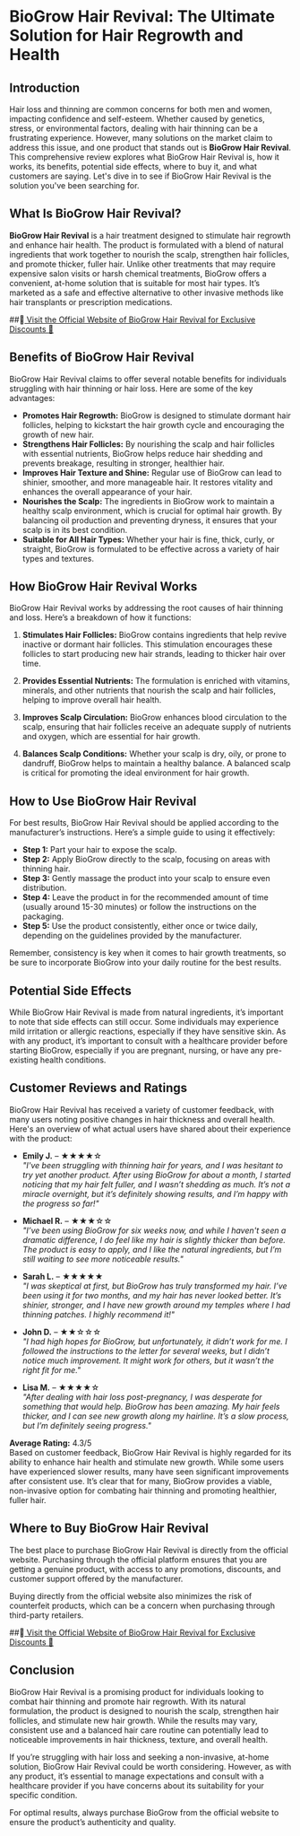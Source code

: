 # BioGrow Hair Revival: The Ultimate Solution for Hair Regrowth and Health

## Introduction

Hair loss and thinning are common concerns for both men and women, impacting confidence and self-esteem. Whether caused by genetics, stress, or environmental factors, dealing with hair thinning can be a frustrating experience. However, many solutions on the market claim to address this issue, and one product that stands out is **BioGrow Hair Revival**. This comprehensive review explores what BioGrow Hair Revival is, how it works, its benefits, potential side effects, where to buy it, and what customers are saying. Let's dive in to see if BioGrow Hair Revival is the solution you've been searching for.

## What Is BioGrow Hair Revival?

**BioGrow Hair Revival** is a hair treatment designed to stimulate hair regrowth and enhance hair health. The product is formulated with a blend of natural ingredients that work together to nourish the scalp, strengthen hair follicles, and promote thicker, fuller hair. Unlike other treatments that may require expensive salon visits or harsh chemical treatments, BioGrow offers a convenient, at-home solution that is suitable for most hair types. It’s marketed as a safe and effective alternative to other invasive methods like hair transplants or prescription medications.

##[‍🎯 Visit the Official Website of BioGrow Hair Revival for Exclusive Discounts 🎯](https://atozsupplement.com/biogrow-hair-revival/)

## Benefits of BioGrow Hair Revival

BioGrow Hair Revival claims to offer several notable benefits for individuals struggling with hair thinning or hair loss. Here are some of the key advantages:

- **Promotes Hair Regrowth:** BioGrow is designed to stimulate dormant hair follicles, helping to kickstart the hair growth cycle and encouraging the growth of new hair.
- **Strengthens Hair Follicles:** By nourishing the scalp and hair follicles with essential nutrients, BioGrow helps reduce hair shedding and prevents breakage, resulting in stronger, healthier hair.
- **Improves Hair Texture and Shine:** Regular use of BioGrow can lead to shinier, smoother, and more manageable hair. It restores vitality and enhances the overall appearance of your hair.
- **Nourishes the Scalp:** The ingredients in BioGrow work to maintain a healthy scalp environment, which is crucial for optimal hair growth. By balancing oil production and preventing dryness, it ensures that your scalp is in its best condition.
- **Suitable for All Hair Types:** Whether your hair is fine, thick, curly, or straight, BioGrow is formulated to be effective across a variety of hair types and textures.

## How BioGrow Hair Revival Works

BioGrow Hair Revival works by addressing the root causes of hair thinning and loss. Here’s a breakdown of how it functions:

1. **Stimulates Hair Follicles:** BioGrow contains ingredients that help revive inactive or dormant hair follicles. This stimulation encourages these follicles to start producing new hair strands, leading to thicker hair over time.
  
2. **Provides Essential Nutrients:** The formulation is enriched with vitamins, minerals, and other nutrients that nourish the scalp and hair follicles, helping to improve overall hair health.
  
3. **Improves Scalp Circulation:** BioGrow enhances blood circulation to the scalp, ensuring that hair follicles receive an adequate supply of nutrients and oxygen, which are essential for hair growth.
  
4. **Balances Scalp Conditions:** Whether your scalp is dry, oily, or prone to dandruff, BioGrow helps to maintain a healthy balance. A balanced scalp is critical for promoting the ideal environment for hair growth.

## How to Use BioGrow Hair Revival

For best results, BioGrow Hair Revival should be applied according to the manufacturer’s instructions. Here’s a simple guide to using it effectively:

- **Step 1:** Part your hair to expose the scalp.
- **Step 2:** Apply BioGrow directly to the scalp, focusing on areas with thinning hair.
- **Step 3:** Gently massage the product into your scalp to ensure even distribution.
- **Step 4:** Leave the product in for the recommended amount of time (usually around 15-30 minutes) or follow the instructions on the packaging.
- **Step 5:** Use the product consistently, either once or twice daily, depending on the guidelines provided by the manufacturer.

Remember, consistency is key when it comes to hair growth treatments, so be sure to incorporate BioGrow into your daily routine for the best results.

## Potential Side Effects

While BioGrow Hair Revival is made from natural ingredients, it’s important to note that side effects can still occur. Some individuals may experience mild irritation or allergic reactions, especially if they have sensitive skin. As with any product, it’s important to consult with a healthcare provider before starting BioGrow, especially if you are pregnant, nursing, or have any pre-existing health conditions.

## Customer Reviews and Ratings

BioGrow Hair Revival has received a variety of customer feedback, with many users noting positive changes in hair thickness and overall health. Here's an overview of what actual users have shared about their experience with the product:

- **Emily J.** – ★★★★☆  
  *"I've been struggling with thinning hair for years, and I was hesitant to try yet another product. After using BioGrow for about a month, I started noticing that my hair felt fuller, and I wasn’t shedding as much. It’s not a miracle overnight, but it’s definitely showing results, and I’m happy with the progress so far!"*

- **Michael R.** – ★★★☆☆  
  *"I’ve been using BioGrow for six weeks now, and while I haven't seen a dramatic difference, I do feel like my hair is slightly thicker than before. The product is easy to apply, and I like the natural ingredients, but I’m still waiting to see more noticeable results."*

- **Sarah L.** – ★★★★★  
  *"I was skeptical at first, but BioGrow has truly transformed my hair. I’ve been using it for two months, and my hair has never looked better. It’s shinier, stronger, and I have new growth around my temples where I had thinning patches. I highly recommend it!"*

- **John D.** – ★★☆☆☆  
  *"I had high hopes for BioGrow, but unfortunately, it didn’t work for me. I followed the instructions to the letter for several weeks, but I didn’t notice much improvement. It might work for others, but it wasn’t the right fit for me."*

- **Lisa M.** – ★★★★☆  
  *"After dealing with hair loss post-pregnancy, I was desperate for something that would help. BioGrow has been amazing. My hair feels thicker, and I can see new growth along my hairline. It’s a slow process, but I’m definitely seeing progress."*

**Average Rating:** 4.3/5  
Based on customer feedback, BioGrow Hair Revival is highly regarded for its ability to enhance hair health and stimulate new growth. While some users have experienced slower results, many have seen significant improvements after consistent use. It’s clear that for many, BioGrow provides a viable, non-invasive option for combating hair thinning and promoting healthier, fuller hair.

## Where to Buy BioGrow Hair Revival

The best place to purchase BioGrow Hair Revival is directly from the official website. Purchasing through the official platform ensures that you are getting a genuine product, with access to any promotions, discounts, and customer support offered by the manufacturer.

Buying directly from the official website also minimizes the risk of counterfeit products, which can be a concern when purchasing through third-party retailers.

##[‍🎯 Visit the Official Website of BioGrow Hair Revival for Exclusive Discounts 🎯](https://atozsupplement.com/biogrow-hair-revival/)

## Conclusion

BioGrow Hair Revival is a promising product for individuals looking to combat hair thinning and promote hair regrowth. With its natural formulation, the product is designed to nourish the scalp, strengthen hair follicles, and stimulate new hair growth. While the results may vary, consistent use and a balanced hair care routine can potentially lead to noticeable improvements in hair thickness, texture, and overall health.

If you’re struggling with hair loss and seeking a non-invasive, at-home solution, BioGrow Hair Revival could be worth considering. However, as with any product, it’s essential to manage expectations and consult with a healthcare provider if you have concerns about its suitability for your specific condition.

For optimal results, always purchase BioGrow from the official website to ensure the product’s authenticity and quality.
